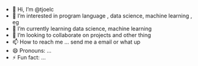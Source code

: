 - 👋 Hi, I’m @tjoelc
- 👀 I’m interested in program language , data science, machine learning , eg
- 🌱 I’m currently learning data science, machine learning 
- 💞️ I’m looking to collaborate on projects and other thing
- 📫 How to reach me ... send me a email or what up
- 😄 Pronouns: ...
- ⚡ Fun fact: ...

<!---
tjoelc/tjoelc is a ✨ special ✨ repository because its `README.md` (this file) appears on your GitHub profile.
You can click the Preview link to take a look at your changes.
--->
